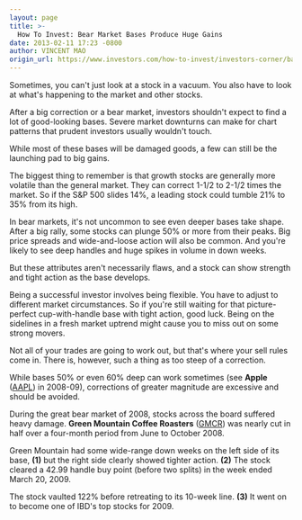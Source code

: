 ```yaml
---
layout: page
title: >-
  How To Invest: Bear Market Bases Produce Huge Gains
date: 2013-02-11 17:23 -0800
author: VINCENT MAO
origin_url: https://www.investors.com/how-to-invest/investors-corner/bases-during-bear-markets-stock-investing
---
```





Sometimes, you can't just look at a stock in a vacuum. You also have to look at what's happening to the market and other stocks.


After a big correction or a bear market, investors shouldn't expect to find a lot of good-looking bases. Severe market downturns can make for chart patterns that prudent investors usually wouldn't touch.


While most of these bases will be damaged goods, a few can still be the launching pad to big gains.


The biggest thing to remember is that growth stocks are generally more volatile than the general market. They can correct 1-1/2 to 2-1/2 times the market. So if the S&P 500 slides 14%, a leading stock could tumble 21% to 35% from its high.


In bear markets, it's not uncommon to see even deeper bases take shape. After a big rally, some stocks can plunge 50% or more from their peaks. Big price spreads and wide-and-loose action will also be common. And you're likely to see deep handles and huge spikes in volume in down weeks.


But these attributes aren't necessarily flaws, and a stock can show strength and tight action as the base develops.


Being a successful investor involves being flexible. You have to adjust to different market circumstances. So if you're still waiting for that picture-perfect cup-with-handle base with tight action, good luck. Being on the sidelines in a fresh market uptrend might cause you to miss out on some strong movers.


Not all of your trades are going to work out, but that's where your sell rules come in. There is, however, such a thing as too steep of a correction.


While bases 50% or even 60% deep can work sometimes (see  **Apple** ([AAPL](https://research.investors.com/quote.aspx?symbol=AAPL)) in 2008-09), corrections of greater magnitude are excessive and should be avoided.


During the great bear market of 2008, stocks across the board suffered heavy damage. **Green Mountain Coffee Roasters** ([GMCR](https://research.investors.com/quote.aspx?symbol=GMCR)) was nearly cut in half over a four-month period from June to October 2008.


Green Mountain had some wide-range down weeks on the left side of its base, **(1)** but the right side clearly showed tighter action. **(2)** The stock cleared a 42.99 handle buy point (before two splits) in the week ended March 20, 2009.


The stock vaulted 122% before retreating to its 10-week line. **(3)** It went on to become one of IBD's top stocks for 2009.




